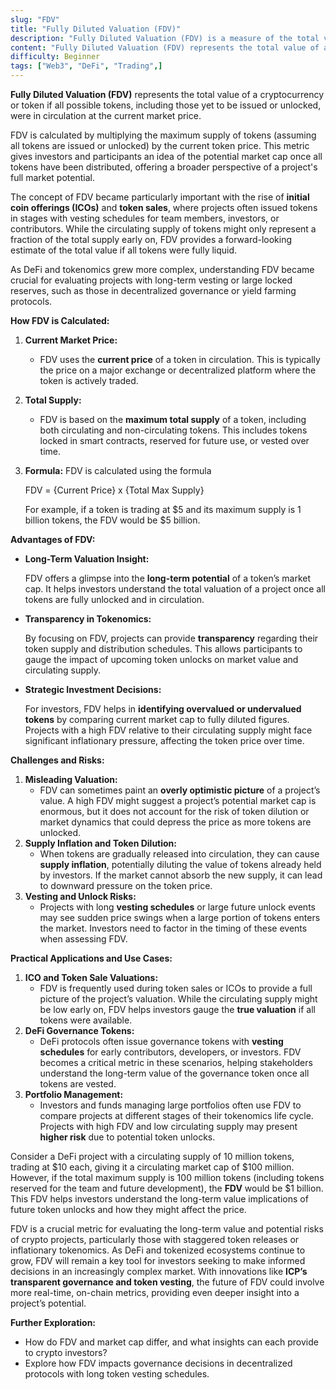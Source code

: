 ```yaml
---
slug: "FDV"
title: "Fully Diluted Valuation (FDV)"
description: "Fully Diluted Valuation (FDV) is a measure of the total value of a cryptocurrency assuming all possible tokens are in circulation at the current market price."
content: "Fully Diluted Valuation (FDV) represents the total value of a cryptocurrency or token if all possible tokens, including those yet to be issued or unlocked, were in circulation at the current market price."
difficulty: Beginner
tags: ["Web3", "DeFi", "Trading",]
---
```



**Fully Diluted Valuation (FDV)** represents the total value of a cryptocurrency or token if all possible tokens, including those yet to be issued or unlocked, were in circulation at the current market price.

FDV is calculated by multiplying the maximum supply of tokens (assuming all tokens are issued or unlocked) by the current token price. This metric gives investors and participants an idea of the potential market cap once all tokens have been distributed, offering a broader perspective of a project's full market potential.

The concept of FDV became particularly important with the rise of **initial coin offerings (ICOs)** and **token sales**, where projects often issued tokens in stages with vesting schedules for team members, investors, or contributors. While the circulating supply of tokens might only represent a fraction of the total supply early on, FDV provides a forward-looking estimate of the total value if all tokens were fully liquid.

As DeFi and tokenomics grew more complex, understanding FDV became crucial for evaluating projects with long-term vesting or large locked reserves, such as those in decentralized governance or yield farming protocols.

**How FDV is Calculated:**

1. **Current Market Price:**
    - FDV uses the **current price** of a token in circulation. This is typically the price on a major exchange or decentralized platform where the token is actively traded.
2. **Total Supply:**
    - FDV is based on the **maximum total supply** of a token, including both circulating and non-circulating tokens. This includes tokens locked in smart contracts, reserved for future use, or vested over time.
3. **Formula:** FDV is calculated using the formula

    FDV = {Current Price} x {Total Max Supply}

    For example, if a token is trading at $5 and its maximum supply is 1 billion tokens, the FDV would be $5 billion.

**Advantages of FDV:**

- **Long-Term Valuation Insight:**

    FDV offers a glimpse into the **long-term potential** of a token’s market cap. It helps investors understand the total valuation of a project once all tokens are fully unlocked and in circulation.

- **Transparency in Tokenomics:**

    By focusing on FDV, projects can provide **transparency** regarding their token supply and distribution schedules. This allows participants to gauge the impact of upcoming token unlocks on market value and circulating supply.

- **Strategic Investment Decisions:**

    For investors, FDV helps in **identifying overvalued or undervalued tokens** by comparing current market cap to fully diluted figures. Projects with a high FDV relative to their circulating supply might face significant inflationary pressure, affecting the token price over time.

**Challenges and Risks:**

1. **Misleading Valuation:**
    - FDV can sometimes paint an **overly optimistic picture** of a project’s value. A high FDV might suggest a project’s potential market cap is enormous, but it does not account for the risk of token dilution or market dynamics that could depress the price as more tokens are unlocked.
2. **Supply Inflation and Token Dilution:**
    - When tokens are gradually released into circulation, they can cause **supply inflation**, potentially diluting the value of tokens already held by investors. If the market cannot absorb the new supply, it can lead to downward pressure on the token price.
3. **Vesting and Unlock Risks:**
    - Projects with long **vesting schedules** or large future unlock events may see sudden price swings when a large portion of tokens enters the market. Investors need to factor in the timing of these events when assessing FDV.

**Practical Applications and Use Cases:**

1. **ICO and Token Sale Valuations:**
    - FDV is frequently used during token sales or ICOs to provide a full picture of the project’s valuation. While the circulating supply might be low early on, FDV helps investors gauge the **true valuation** if all tokens were available.
2. **DeFi Governance Tokens:**
    - DeFi protocols often issue governance tokens with **vesting schedules** for early contributors, developers, or investors. FDV becomes a critical metric in these scenarios, helping stakeholders understand the long-term value of the governance token once all tokens are vested.
3. **Portfolio Management:**
    - Investors and funds managing large portfolios often use FDV to compare projects at different stages of their tokenomics life cycle. Projects with high FDV and low circulating supply may present **higher risk** due to potential token unlocks.

Consider a DeFi project with a circulating supply of 10 million tokens, trading at $10 each, giving it a circulating market cap of $100 million. However, if the total maximum supply is 100 million tokens (including tokens reserved for the team and future development), the **FDV** would be $1 billion. This FDV helps investors understand the long-term value implications of future token unlocks and how they might affect the price.

FDV is a crucial metric for evaluating the long-term value and potential risks of crypto projects, particularly those with staggered token releases or inflationary tokenomics. As DeFi and tokenized ecosystems continue to grow, FDV will remain a key tool for investors seeking to make informed decisions in an increasingly complex market. With innovations like **ICP’s transparent governance and token vesting**, the future of FDV could involve more real-time, on-chain metrics, providing even deeper insight into a project’s potential.

**Further Exploration:**

- How do FDV and market cap differ, and what insights can each provide to crypto investors?
- Explore how FDV impacts governance decisions in decentralized protocols with long token vesting schedules.
